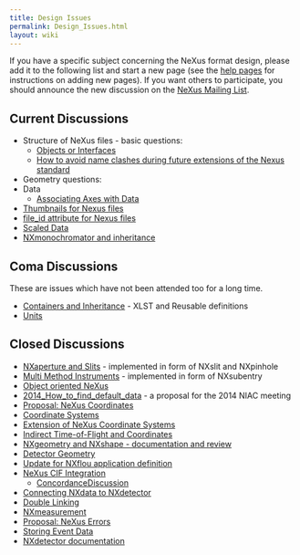 ```yaml
---
title: Design Issues
permalink: Design_Issues.html
layout: wiki
---
```


If you have a specific subject concerning the NeXus format design,
please add it to the following list and start a new page (see the [help
pages](Help:Contents.html "wikilink") for instructions on adding new pages).
If you want others to participate, you should announce the new
discussion on the [NeXus Mailing
List](http://lists.nexusformat.org/mailman/listinfo/nexus).

Current Discussions
-------------------

-   Structure of NeXus files - basic questions:
    -   [Objects or Interfaces](Objects_or_Interfaces.html "wikilink")
    -   [How to avoid name clashes during future extensions of the Nexus
        standard](How_to_avoid_name_clashes_during_future_extensions_of_the_Nexus_standard.html "wikilink")
-   Geometry questions:
-   Data
    -   [Associating Axes with
        Data](Associating_Axes_with_Data.html "wikilink")
-   [Thumbnails for Nexus files](Thumbnails_for_Nexus_files.html "wikilink")
-   [file\_id attribute for Nexus
    files](file_id_attribute_for_Nexus_files.html "wikilink")
-   [Scaled Data](Scaled_Data.html "wikilink")
-   [NXmonochromator and
    inheritance](NXmonochromator_and_inheritance.html "wikilink")

Coma Discussions
----------------

These are issues which have not been attended too for a long time.

-   [Containers and
    Inheritance](Containers_and_Inheritance.html "wikilink") - XLST and
    Reusable definitions
-   [Units](Units.html "wikilink")

Closed Discussions
------------------

-   [NXaperture and Slits](NXaperture_and_Slits.html "wikilink") -
    implemented in form of NXslit and NXpinhole
-   [Multi Method Instruments](Multi_Method_Instruments.html "wikilink") -
    implemented in form of NXsubentry
-   [Object oriented NeXus](OO-NeXus.html "wikilink")
-   [2014\_How\_to\_find\_default\_data](2014_How_to_find_default_data.html "wikilink") -
    a proposal for the 2014 NIAC meeting
-   [Proposal: NeXus
    Coordinates](Proposal:_NeXus_Coordinates.html "wikilink")
-   [Coordinate Systems](Coordinate_Systems.html "wikilink")
-   [Extension of NeXus Coordinate
    Systems](Extension_of_NeXus_Coordinate_Systems.html "wikilink")
-   [Indirect Time-of-Flight and
    Coordinates](Indirect_Time-of-Flight_and_Coordinates.html "wikilink")
-   [NXgeometry and NXshape - documentation and
    review](NXgeometry_and_NXshape_-_documentation_and_review.html "wikilink")
-   [Detector Geometry](Detector_Geometry.html "wikilink")
-   [Update for NXflou application
    definition](Update_for_NXflou_application_definition.html "wikilink")
-   [NeXus CIF Integration](NeXus_CIF_Integration.html "wikilink")
    -   [ConcordanceDiscussion](ConcordanceDiscussion.html "wikilink")
-   [Connecting NXdata to
    NXdetector](Connecting_NXdata_to_NXdetector.html "wikilink")
-   [Double Linking](Double_Linking.html "wikilink")
-   [NXmeasurement](NXmeasurement.html "wikilink")
-   [Proposal: NeXus Errors](Proposal:_NeXus_Errors.html "wikilink")
-   [Storing Event Data](Storing_Event_Data.html "wikilink")
-   [NXdetector documentation](NXdetector_documentation.html "wikilink")

